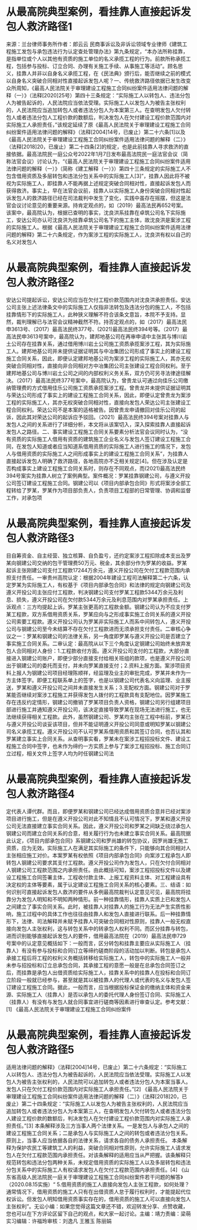 # 从最高院典型案例，看挂靠人直接起诉发包人救济路径1

来源：兰台律师事务所作者：郎云云 民商事诉讼及非诉讼领域专业律师《建筑工程施工发包与承包违法行为认定查处管理办法》第九条规定，“本办法所称挂靠，是指单位或个人以其他有资质的施工单位的名义承揽工程的行为。前款所称承揽工程，包括参与投标、订立合同、办理有关施工手续、从事施工等活动”。顾名思义，挂靠人并非以自身名义承揽工程，在《民法典》颁行后，能否继续之前的模式以自身名义突破合同相对性直接起诉发包人呢？一、传统救济路径依据已发生改变众所周知，《最高人民法院关于审理建设工程施工合同纠纷案件适用法律问题的解释（一）》（法释[2020]25号）第四十三条规定：“实际施工人以转包人、违法分包人为被告起诉的，人民法院应当依法受理。实际施工人以发包人为被告主张权利的，人民法院应当追加转包人或者违法分包人为本案第三人。在查明发包人欠付转包人或者违法分包人工程价款的数额后，判决发包人在欠付建设工程价款范围内对实际施工人承担责任，”该规定延续了原《最高人民法院关于审理建设工程施工合同纠纷案件适用法律问题的解释》（法释[2004]14号，已废止）第二十六条[1]以及《最高人民法院关于审理建设工程施工合同纠纷案件适用法律问题的解释（二）》（法释[2018]20，已废止）第二十四条[2]的规定，也是此前挂靠人寻求救济的直接依据。最高法院民一庭公众号2022年1月7日发布最高法院民一庭法官会议（简称法官会议）讨论认为，“《最高人民法院关于审理建设工程施工合同纠纷案件适用法律问题的解释（一）》（简称《建工解释（一）》）第四十三条规定的实际施工人不包含借用资质及多层转包和违法分包关系中的实际施工人[3]”，挂靠人因此将不被视为实际施工人，即挂靠人不能再据上述规定突破合同相对性，直接起诉发包人而获得救济。事实上，早在法官会议前，挂靠人以实际施工人身份突破合同相对性起诉发包人的救济路径已经在司法裁判中发生了变化，实践中虽存在摇摆，但这是法官会议讨论意见的重要来源。持肯定观点的，如（2019）最高法民再652号案。该案中，最高院认为，根据已查明的事实，沈良洪系挂靠在卓筑公司名下实际施工，安达公司亦认可沈良洪为挂靠卓筑公司名下的施工主体，故沈良洪是案涉工程的实际施工人。根据《最高人民法院关于审理建设工程施工合同纠纷案件适用法律问题的解释》第二十六条规定，作为案涉工程的实际施工人，沈良洪有权以自己的名义对发包人

# 从最高院典型案例，看挂靠人直接起诉发包人救济路径2

安达公司提起诉讼，安达公司应当在欠付工程价款范围内对沈良洪承担责任。安达公司主张上述法律条文中的实际施工人仅指非法转包及违法分包的施工人，不包括挂靠情形下的实际施工人，此种狭义理解不符合该条文意旨，本院不予支持。显然，裁判理解已与法官会议精神截然不符。持否定观点的，如（2017）最高法民申3613号、（2017）最高法民终377号、(2021)最高法民终394号等。（2017）最高法民申3613号案中，最高院认为，建邦地基公司在再审申请中主张其与博川岩土公司存在挂靠关系，通过借用博川岩土公司施工资质承揽案涉工程，其为实际施工人。建邦地基公司并未提供证据证明其与中冶集团公司形成了事实上的建设工程施工合同关系，因此，即便认定建邦地基公司为案涉工程的实际施工人，其亦无权突破合同相对性，直接向非合同相对方中冶集团公司主张建设工程合同权利。至于建邦地基公司与博川岩土公司之间的内部权利义务关系，双方仍可另寻法律途径解决。（2017）最高法民终377号案中，最高院认为，曾贵龙认可通过向佳乐公司缴纳管理费的方式借用佳乐公司施工资质承揽案涉工程。曾贵龙并未提供证据证明其与荣达公司形成了事实上的建设工程施工合同关系，因此，即便认定曾贵龙为案涉工程的实际施工人，其亦无权突破合同相对性，直接向发包人荣达公司主张建设工程合同权利。荣达公司不是本案的适格被告。因曾贵龙申请撤回对佳乐公司的起诉，因此其对荣达公司的起诉应予驳回。（2021）最高法民终394号案对挂靠人与发包人之间的关系进行了详细分析，本文将从该案切入，深入探索挂靠人直接起诉发包人之路径。二、事实建设工程施工合同关系要素分析法官会议同时认为，“没有资质的实际施工人借用有资质的建筑施工企业名义与发包人签订建设工程施工合同，在发包人知道或者应当知道系借用资质的实际施工人进行施工的情况下，发包人与借用资质的实际施工人之间形成事实上的建设工程施工合同关系”，为挂靠人直接起诉发包人明确了救济路径，各地高院亦不乏相关规定[4]。但在涉及认定是否构成事实上建设工程施工合同关系时，则存在不同观点，而(2021)最高法民终394号案实为挂靠人树立了案例典型。案件概况：罗某挂靠钢建公司，与遵义开投公司签订建设工程施工合同。钢建公司以《项目内部承包合同》形式将案涉全部工程转给了罗某，罗某作为项目部负责人，负责项目工程部的日常管理、协调和监督工作，对承包项

# 从最高院典型案例，看挂靠人直接起诉发包人救济路径3

目自筹资金、自主经营、独立核算、自负盈亏，还约定案涉工程扣除成本支出及罗某向钢建公司交纳的包干管理费50万元、税金，其余部分作为罗某的收益。罗某起诉主张刚建公司支付工程款17244万余元，遵义开投公司在欠付工程款范围内承担支付责任。一审贵州高院认定：根据2004年建设工程司法解释第二十六条，认定罗某为实际施工人，有权基于《项目内部承包合同》和法律的规定向钢建公司及遵义开投公司主张应付工程款，判决钢建公司支付罗某工程款5344万余元及利息、损失，遵义开投公司在欠付款5344万余元及利息范围内对罗某承担责任。上诉观点：三方均提起上诉。罗某主张更高的工程款金额。钢建公司认为不应支付罗某工程款，双方系借用资质关系，罗某应向与之形成事实施工合同关系的遵义开投公司索要工程款。遵义开投公司认为罗某非实际施工人而系中间转包人，遵义开投公司与钢建公司至今未结算不存在欠付工程款进而无须承担支付责任。二审核心争议之一：罗某和钢建公司的法律关系，另一角度即罗某与遵义开投公司是否建立了事实施工合同关系。二审认定：最高院从以下三个角度认定钢建公司始终未放弃发包人合同相对人身份：1.工程款收付方面。遵义开投公司支付的工程款，大部分直接进入钢建公司账户，即便少部分直接支付给相关班组的款项，也是遵义开投公司出于钢建公司的委托而支付，并未向罗某直接支付；2.资料上报方面。案涉项目资料上报人为钢建公司项目经理陈顺祥，经监理及业主的审批完成，罗某并未作为一方主体签字。即便工程联系单上的签字，也是以钢建公司代表名义向监理、业主报送，罗某和遵义开投公司之间并未直接发生关系；3.支配权方面。钢建公司对于罗某能否继续对案涉工程施工并获得发包人拨付的工程款具有支配地位。因罗某施工存在违反约定情形，钢建公司撤销了罗某项目负责人资格，钢建公司另行组建项目部进行施工并通知遵义开投公司，该决定直接导致罗某在现场无法进行施工，也无法继续获得相关工程款。此外，虽然钢建公司、罗某均主张在工程中标前，罗某已与遵义开投公司谈妥该项目，但并不能证明遵义开投公司同意或明知罗某以钢建公司名义承揽工程。遵义开投公司不认可罗某系借用资质和其签订合同，也否认其和罗某建立事实上合同关系。从查明事实看，罗某未在案涉工程招投标文件、建设工程施工合同中签字，也未作为缔约一方实质上参与了案涉工程招投标、施工合同订立过程，相关文件上签字人均为时任钢建公司法

# 从最高院典型案例，看挂靠人直接起诉发包人救济路径4

定代表人谭代群。而且，即便罗某和钢建公司已经达成借用资质合意并已经对案涉项目进行施工，但是在遵义开投公司对此不知情且不认可情况下，罗某和遵义开投公司无法直接建立事实合同关系。因此，遵义开投公司和罗某之间缺乏绕过承包人钢建公司而建立合同关系的合意，相关履行行为也未建立事实合同关系。最高院据此认定，《项目内部承包合同》系钢建公司和罗尚雄的转包协议，因罗尚雄无施工资质，应为无效。实际施工人在满足其实际施工的条件下，只能够向其合同相对人主张相应施工对价。本案罗某有权依照《项目内部承包合同》向案涉工程承包人即转包人钢建公司要求其支付工程款。遵义开投公司作为发包人，只在欠付合同相对人钢建公司工程款范围之内承担责任。由此概括可知，案涉工程招投标文件以及建设工程施工合同签署主体，工程收付款主体、上报工程资料主体、对工程建设具有决定权的主体等要素，属于认定建设工程施工合同关系的核心要素。三、结语：如何识别可直接起诉发包人救济的要件从多例最高院裁判认定意见可见，最高院将挂靠分为发包人明知和不明知两种情形。前一种挂靠情形，挂靠人实质上已和发包人之间建立了事实合同关系。此时，被挂靠人对挂靠人的施工行为无法产生实质性影响，施工过程中的具体工作也往往由挂靠人和发包人直接进行联系。后一种挂靠情形下，法律、司法解释并未赋予挂靠人可突破合同相对性原则，挂靠人一般无权直接向发包人主张权利，这与转包关系中的转承包人权利不同。而区分挂靠与转包，进而识别能够直接起诉发包人的要件，借用最高法院在（2019）最高法民申729号案中的认定意见概括如下：一般而言，区分转包和挂靠主要应从实际施工人（挂靠人）有没有参与投标和合同订立等缔约磋商阶段的活动加以判断。转包是承包人承接工程后将工程的权利义务概括转移给实际施工人，转包中的实际施工人一般并未参与招投标和订立总承包合同，其承接工程的意愿一般是在总承包合同签订之后，而挂靠是承包人出借资质给实际施工人，挂靠关系中的挂靠人在投标和合同订立阶段一般就已经参与，甚至就是其以被挂靠人的代理人或代表的名义与发包人签订建设工程施工合同。据此，一般而言，应当根据投标保证金的缴纳主体和资金来源、实际施工人（挂靠人）是否以承包人的委托代理人身份签订合同、实际施工人（挂靠人）有没有与发包人就合同事宜进行磋商等因素进行审查认定。参考文献：[1] 《最高人民法院关于审理建设工程施工合同纠纷案件

# 从最高院典型案例，看挂靠人直接起诉发包人救济路径5

适用法律问题的解释》（法释[2004]14号，已废止）第二十六条规定：“实际施工人以转包人、违法分包人为被告起诉的，人民法院应当依法受理。实际施工人以发包人为被告主张权利的，人民法院可以追加转包人或者违法分包人为本案当事人。发包人只在欠付工程价款范围内对实际施工人承担责任。”[2] 《最高人民法院关于审理建设工程施工合同纠纷案件适用法律问题的解释（二）》（法释[2018]20，已废止）第二十四条规定：“实际施工人以发包人为被告主张权利的，人民法院应当追加转包人或者违法分包人为本案第三人，在查明发包人欠付转包人或者违法分包人建设工程价款的数额后，判决发包人在欠付建设工程价款范围内对实际施工人承担责任。”[3] 本条解释涉及三方当事人两个法律关系。一是发包人与承包人之间的建设工程施工合同关系；二是承包人与实际施工人之间的转包或者违法分包关系。 原则上，当事人应当依据各自的法律关系，请求各自的债务人承担责任。 本条解释为保护农民工等建筑工人的利益，突破合同相对性原则，允许实际施工人请求发包人在欠付工程款范围内承担责任。对该条解释的适用应当从严把握。该条解释只规范转包和违法分包两种关系，未规定借用资质的实际施工人以及多层转包和违法分包关系中的实际施工人有权请求发包人在欠付工程款范围内承担责任。[4] 《山东省高级人民法院民一庭关于审理建设工程施工合同纠纷案件若干问题的解答》（2020.08.15实施）“ 5.借用资质的施工人直接向发包人主张工程款，如何处理？通常情况下，借用资质的施工人只有在出借资质人怠于履行权利时，才能提起代位权诉讼。但发包人明知借用资质事实存在的，借用资质的施工人可以直接向发包人主张权利”。无讼小编：如果您觉得这篇文章还不错，欢迎转发分享、点赞收藏，您也可以在下方评论区留下自己的观点，和大家一起讨论。主编：靖力责编：梁萌实习编辑：许福玲审核：刘逸凡 王雅玉 陈丽娟

